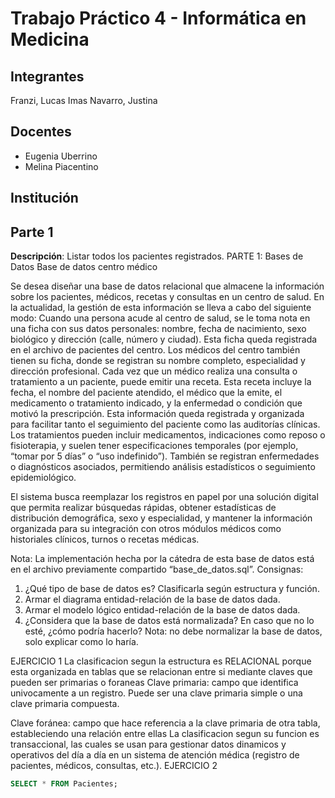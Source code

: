 # Trabajo Práctico 4 - Informática en Medicina

## Integrantes
Franzi, Lucas
Imas Navarro, Justina

## Docentes

- Eugenia Uberrino
- Melina Piacentino

## Institución

## Parte 1

**Descripción**: Listar todos los pacientes registrados.
PARTE 1: Bases de Datos 
Base de datos centro médico 

Se desea diseñar una base de datos relacional que almacene la información sobre los pacientes, médicos, recetas y consultas en un centro de salud. En la actualidad, la gestión de esta información se lleva a cabo del siguiente modo: Cuando una persona acude al centro de salud, se le toma nota en una ficha con sus datos personales: nombre, fecha de nacimiento, sexo biológico y dirección (calle, número y ciudad). Esta ficha queda registrada en el archivo de pacientes del centro. Los médicos del centro también tienen su ficha, donde se registran su nombre completo, especialidad y dirección profesional. Cada vez que un médico realiza una consulta o tratamiento a un paciente, puede emitir una receta. Esta receta incluye la fecha, el nombre del paciente atendido, el médico que la emite, el medicamento o tratamiento indicado, y la enfermedad o condición que motivó la prescripción. Esta información queda registrada y organizada para facilitar tanto el seguimiento del paciente como las auditorías clínicas. Los tratamientos pueden incluir medicamentos, indicaciones como reposo o fisioterapia, y suelen tener especificaciones temporales (por ejemplo, “tomar por 5 días” o “uso indefinido”). También se registran enfermedades o diagnósticos asociados, permitiendo análisis estadísticos o seguimiento epidemiológico. 

El sistema busca reemplazar los registros en papel por una solución digital que permita realizar búsquedas rápidas, obtener estadísticas de distribución demográfica, sexo y especialidad, y mantener la información organizada para su integración con otros módulos médicos como historiales clínicos, turnos o recetas médicas. 

Nota: La implementación hecha por la cátedra de esta base de datos está en el archivo previamente compartido “base_de_datos.sql”. 
Consignas: 
1. ¿Qué tipo de base de datos es? Clasificarla según estructura y función. 
2. Armar el diagrama entidad-relación de la base de datos dada. 
3. Armar el modelo lógico entidad-relación de la base de datos dada. 
4. ¿Considera que la base de datos está normalizada? En caso que no lo esté, ¿cómo podría hacerlo? Nota: no debe normalizar la base de datos, solo explicar como lo haría. 

EJERCICIO 1
La clasificacion segun la estructura es RELACIONAL porque esta organizada en tablas que se relacionan entre si mediante claves que pueden ser primarias o foraneas
Clave primaria: campo que identifica univocamente a un registro. Puede ser una clave primaria simple o una clave primaria compuesta.

Clave foránea: campo que hace referencia a la clave primaria de otra tabla, estableciendo una relación entre ellas
La clasificacion segun su funcion es transaccional, las cuales se usan para gestionar datos dinamicos y operativos del día a día en un sistema de atención médica (registro de pacientes, médicos, consultas, etc.).
EJERCICIO 2



```sql
SELECT * FROM Pacientes;
